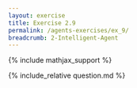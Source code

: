 ```yaml
---
layout: exercise
title: Exercise 2.9
permalink: /agents-exercises/ex_9/
breadcrumb: 2-Intelligent-Agent
---
```


{% include mathjax_support %}

<div><i class="arrow-up loader" data-chapter="agents-exercises" data-exercise="ex_9" data-rating="0"></i></div>
{% include_relative question.md %}
